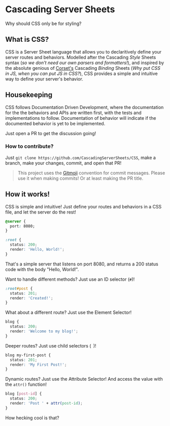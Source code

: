 # Cascading Server Sheets

Why should CSS only be for styling?

## What is CSS?

CSS is a Server Sheet language that allows you to declaritively define your server routes and behaviors. Modelled after the Cascading _Style_ Sheets syntax (_so we don't need our own parsers and formatters!_), and inspired by the absolute genious of [Corset's](https://corset.dev) Cascading _Binding_ Sheets (_Why put CSS in JS, when you can put JS in CSS?_), CSS provides a simple and intuitive way to define your server's behavior.

## Housekeeping

CSS follows Documentation Driven Development, where the documentation for the the behaviors and APIs are written first, with the tests and implementations to follow. Documentation of behavior will indicate if the documented behavior is yet to be implemented.

Just open a PR to get the discussion going!

### How to contribute?

Just `git clone https://github.com/CascadingServerSheets/CSS`, make a branch, make your changes, commit, and open that PR!

> This project uses the [Gitmoji](https://gitmoji.dev) convention for commit messages. Please use it when making commits! Or at least making the PR title.

## How it works!

CSS is simple and intuitive! Just define your routes and behaviors in a CSS file, and let the server do the rest!

```css
@server {
  port: 8080;
}

:root {
  status: 200;
  render: 'Hello, World!';
}
```

That's a simple server that listens on port 8080, and returns a 200 status code with the body "Hello, World!".

Want to handle different methods? Just use an ID selector (`#`)!

```css
:root#post {
  status: 201;
  render: 'Created!';
}
```

What about a different route? Just use the Element Selector!

```css
blog {
  status: 200;
  render: 'Welcome to my blog!';
}
```

Deeper routes? Just use child selectors (` `)!

```css
blog my-first-post {
  status: 201;
  render: 'My First Post!';
}
```

Dynamic routes? Just use the Attribute Selector! And access the value with the `attr()` function!

```css
blog [post-id] {
  status: 200;
  render: 'Post ' + attr(post-id);
}
```

How hecking cool is that?
